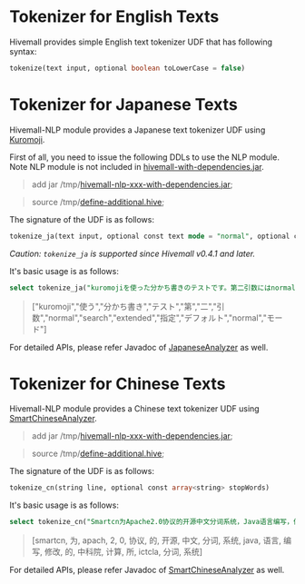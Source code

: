 <!--
  Licensed to the Apache Software Foundation (ASF) under one
  or more contributor license agreements.  See the NOTICE file
  distributed with this work for additional information
  regarding copyright ownership.  The ASF licenses this file
  to you under the Apache License, Version 2.0 (the
  "License"); you may not use this file except in compliance
  with the License.  You may obtain a copy of the License at

    http://www.apache.org/licenses/LICENSE-2.0

  Unless required by applicable law or agreed to in writing,
  software distributed under the License is distributed on an
  "AS IS" BASIS, WITHOUT WARRANTIES OR CONDITIONS OF ANY
  KIND, either express or implied.  See the License for the
  specific language governing permissions and limitations
  under the License.
-->
        
# Tokenizer for English Texts

Hivemall provides simple English text tokenizer UDF that has following syntax:
```sql
tokenize(text input, optional boolean toLowerCase = false)
```

# Tokenizer for Japanese Texts

Hivemall-NLP module provides a Japanese text tokenizer UDF using [Kuromoji](https://github.com/atilika/kuromoji). 

First of all, you need to issue the following DDLs to use the NLP module. Note NLP module is not included in [hivemall-with-dependencies.jar](https://github.com/myui/hivemall/releases).

> add jar /tmp/[hivemall-nlp-xxx-with-dependencies.jar](https://github.com/myui/hivemall/releases);

> source /tmp/[define-additional.hive](https://github.com/myui/hivemall/releases);

The signature of the UDF is as follows:
```sql
tokenize_ja(text input, optional const text mode = "normal", optional const array<string> stopWords, optional const array<string> stopTags)
```
_Caution: `tokenize_ja` is supported since Hivemall v0.4.1 and later._

It's basic usage is as follows:
```sql
select tokenize_ja("kuromojiを使った分かち書きのテストです。第二引数にはnormal/search/extendedを指定できます。デフォルトではnormalモードです。");
```
> ["kuromoji","使う","分かち書き","テスト","第","二","引数","normal","search","extended","指定","デフォルト","normal","モード"]

For detailed APIs, please refer Javadoc of [JapaneseAnalyzer](https://lucene.apache.org/core/5_3_1/analyzers-kuromoji/org/apache/lucene/analysis/ja/JapaneseAnalyzer.html) as well.

# Tokenizer for Chinese Texts

Hivemall-NLP module provides a Chinese text tokenizer UDF using [SmartChineseAnalyzer](http://lucene.apache.org/core/5_3_1/analyzers-smartcn/org/apache/lucene/analysis/cn/smart/SmartChineseAnalyzer.html). 

> add jar /tmp/[hivemall-nlp-xxx-with-dependencies.jar](https://github.com/myui/hivemall/releases);

> source /tmp/[define-additional.hive](https://github.com/myui/hivemall/releases);

The signature of the UDF is as follows:
```sql
tokenize_cn(string line, optional const array<string> stopWords)
```

It's basic usage is as follows:
```sql
select tokenize_cn("Smartcn为Apache2.0协议的开源中文分词系统，Java语言编写，修改的中科院计算所ICTCLAS分词系统。");
```
> [smartcn, 为, apach, 2, 0, 协议, 的, 开源, 中文, 分词, 系统, java, 语言, 编写, 修改, 的, 中科院, 计算, 所, ictcla, 分词, 系统]

For detailed APIs, please refer Javadoc of [SmartChineseAnalyzer](http://lucene.apache.org/core/5_3_1/analyzers-smartcn/org/apache/lucene/analysis/cn/smart/SmartChineseAnalyzer.html) as well.